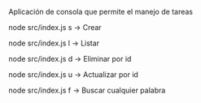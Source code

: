 Aplicación de consola que permite el manejo de tareas

node src/index.js s -> Crear

node src/index.js l -> Listar

node src/index.js d <id> -> Eliminar por id

node src/index.js u <id> -> Actualizar por id

node src/index.js f <word> -> Buscar cualquier palabra
